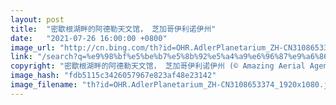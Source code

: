 ```yaml
---
layout: post
title:  "密歇根湖畔的阿德勒天文馆， 芝加哥伊利诺伊州"
date:   "2021-07-26 16:00:00 +0800"
image_url: "http://cn.bing.com/th?id=OHR.AdlerPlanetarium_ZH-CN3108653374_1920x1080.jpg&rf=LaDigue_1920x1080.jpg&pid=hp"
link: "/search?q=%e9%98%bf%e5%be%b7%e5%8b%92%e5%a4%a9%e6%96%87%e9%a6%86&form=hpcapt&mkt=zh-cn"
copyright: "密歇根湖畔的阿德勒天文馆， 芝加哥伊利诺伊州 (© Amazing Aerial Agency/Offset by Shutterstock)"
image_hash: "fdb5115c3426057967e823af48e23142"
image_filename: "th?id=OHR.AdlerPlanetarium_ZH-CN3108653374_1920x1080.jpg&rf=LaDigue_1920x1080.jpg&pid=hp"
---
```

